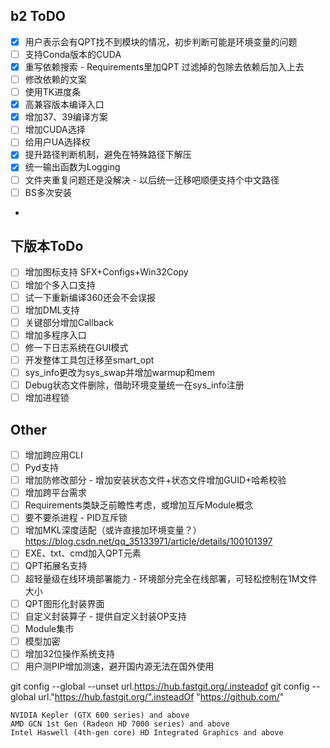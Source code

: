 ## b2 ToDO
- [x] 用户表示会有QPT找不到模块的情况，初步判断可能是环境变量的问题
- [ ] 支持Conda版本的CUDA
- [x] 重写依赖搜索 - Requirements里加QPT 过滤掉的包除去依赖后加入上去
- [ ] 修改依赖的文案
- [ ] 使用TK进度条
- [x] 高兼容版本编译入口
- [x] 增加37、39编译方案
- [ ] 增加CUDA选择
- [ ] 给用户UA选择权
- [x] 提升路径判断机制，避免在特殊路径下解压
- [x] 统一输出函数为Logging
- [ ] 文件夹重复问题还是没解决 - 以后统一迁移吧顺便支持个中文路径
- [ ] BS多次安装
- 
## 下版本ToDo
- [ ] 增加图标支持 SFX+Configs+Win32Copy
- [ ] 增加个多入口支持
- [ ] 试一下重新编译360还会不会误报
- [ ] 增加DML支持
- [ ] 关键部分增加Callback
- [ ] 增加多程序入口
- [ ] 修一下日志系统在GUI模式
- [ ] 开发整体工具包迁移至smart_opt
- [ ] sys_info更改为sys_swap并增加warmup和mem
- [ ] Debug状态文件删除，借助环境变量统一在sys_info注册
- [ ] 增加进程锁

## Other
- [ ] 增加跨应用CLI
- [ ] Pyd支持
- [ ] 增加防修改部分 - 增加安装状态文件+状态文件增加GUID+哈希校验
- [ ] 增加跨平台需求
- [ ] Requirements类缺乏前瞻性考虑，或增加互斥Module概念
- [ ] 要不要杀进程 - PID互斥锁
- [ ] 增加MKL深度适配（或许直接加环境变量？） https://blog.csdn.net/qq_35133971/article/details/100101397
- [ ] EXE、txt、cmd加入QPT元素
- [ ] QPT拓展名支持
- [ ] 超轻量级在线环境部署能力 - 环境部分完全在线部署，可轻松控制在1M文件大小
- [ ] QPT图形化封装界面
- [ ] 自定义封装算子 - 提供自定义封装OP支持
- [ ] Module集市
- [ ] 模型加密
- [ ] 增加32位操作系统支持
- [ ] 用户测PIP增加测速，避开国内源无法在国外使用

git config --global --unset url.https://hub.fastgit.org/.insteadof
git config --global url."https://hub.fastgit.org/".insteadOf "https://github.com/"

    NVIDIA Kepler (GTX 600 series) and above
    AMD GCN 1st Gen (Radeon HD 7000 series) and above
    Intel Haswell (4th-gen core) HD Integrated Graphics and above

